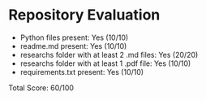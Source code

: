 
# Repository Evaluation

- Python files present: Yes (10/10)
- readme.md present: Yes (10/10)
- researchs folder with at least 2 .md files: Yes (20/20)
- researchs folder with at least 1 .pdf file: Yes (10/10)
- requirements.txt present: Yes (10/10)

Total Score: 60/100
